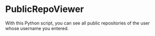 # PublicRepoViewer

With this Python script, you can see all public repositories of the user whose username you entered.
